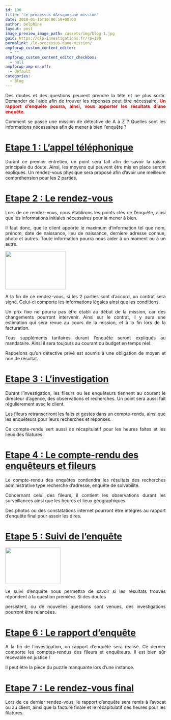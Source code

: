 ```yaml
---
id: 190
title: 'Le processus d&rsquo;une mission'
date: 2018-01-15T10:00:59+00:00
author: Delphine
layout: post
image_preview_image_path: /assets/img/blog-1.jpg
guid: https://dlp-investigations.fr/?p=190
permalink: /le-processus-dune-mission/
ampforwp_custom_content_editor:
  - ""
ampforwp_custom_content_editor_checkbox:
  - null
ampforwp-amp-on-off:
  - default
categories:
  - Blog
---
```

<p style="text-align: justify;">
  Des doutes et des questions peuvent prendre la tête et ne plus sortir. Demander de l’aide afin de trouver les réponses peut être nécessaire. <span style="color: #ff0000;"><strong>Un rapport d’enquête pourra, ainsi, vous apporter les résultats d’une enquête.</strong></span>
</p>

<p style="text-align: justify;">
  Comment se passe une mission de détective de A à Z ? Quelles sont les informations nécessaires afin de mener à bien l’enquête ?<!--more-->
</p>

<h1 style="text-align: justify;">
  <u>Etape 1 : L&rsquo;appel téléphonique</u>
</h1>

<p style="text-align: justify;">
  Durant ce premier entretien, un point sera fait afin de savoir la raison principale du doute. Ainsi, les moyens qui peuvent être mis en place seront expliqués. Un rendez-vous physique sera proposé afin d’avoir une meilleure compréhension pour les 2 parties.
</p>

<h1 style="text-align: justify;">
  <u>Etape 2 : Le rendez-vous </u>
</h1>

<p style="text-align: justify;">
  Lors de ce rendez-vous, nous établirons les points clés de l’enquête, ainsi que les informations initiales nécessaires pour la mener à bien.
</p>

<p style="text-align: justify;">
  Il faut donc, que le client apporte le maximum d’information tel que nom, prénom, date de naissance, lieu de naissance, dernière adresse connue, photo et autres. Toute information pourra nous aider à un moment ou à un autre.
</p>

<p style="text-align: justify;">
  <img class=" wp-image-193 alignleft" src="https://i2.wp.com/dlp-investigations.fr/wp-content/uploads/2018/01/Rencontre-filigrane.png?resize=190%2C120&#038;ssl=1" alt="" width="190" height="120" srcset="https://i2.wp.com/dlp-investigations.fr/wp-content/uploads/2018/01/Rencontre-filigrane.png?resize=300%2C189&ssl=1 300w, https://i2.wp.com/dlp-investigations.fr/wp-content/uploads/2018/01/Rencontre-filigrane.png?w=415&ssl=1 415w" sizes="(max-width: 190px) 100vw, 190px" data-recalc-dims="1" />
</p>

<p style="text-align: justify;">
  A la fin de ce rendez-vous, si les 2 parties sont d’accord, un contrat sera signé. Celui-ci comporte les informations légales ainsi que les conditions.
</p>

<p style="text-align: justify;">
  Un prix fixe ne pourra pas être établi au début de la mission, car des changements pourront intervenir. Ainsi sur le contrat, il y aura une estimation qui sera revue au cours de la mission, et à la fin lors de la facturation.
</p>

<p style="text-align: justify;">
  Tous suppléments tarifaires durant l’enquête seront expliqués au mandataire. Ainsi il sera toujours au courant du budget en temps réel.
</p>

<p style="text-align: justify;">
  Rappelons qu’un détective privé est soumis à une obligation de moyen et non de résultat.
</p>

<h1 style="text-align: justify;">
  <u>Etape 3 : L’investigation </u>
</h1>

<p style="text-align: justify;">
  Durant l’investigation, les fileurs ou les enquêteurs tiennent au courant le directeur d’agence, des observations et recherches. Un point sera aussi fait régulièrement avec le client.
</p>

<p style="text-align: justify;">
  Les fileurs retranscriront les faits et gestes dans un compte-rendu, ainsi que les enquêteurs pour leurs recherches et réponses.
</p>

<p style="text-align: justify;">
  Ce compte-rendu sert aussi de récapitulatif pour les heures faites et les lieux des filatures.
</p>

<h1 style="text-align: left;">
  <u>Etape 4 : Le compte-rendu des enquêteurs et fileurs </u>
</h1>

<p style="text-align: justify;">
  Le compte-rendu des enquêtes contiendra les résultats des recherches administrative type recherche d’adresse, enquête de solvabilité.
</p>

<p style="text-align: justify;">
  Concernant celui des fileurs, il contient les observations durant les surveillances ainsi que les heures et lieux géographiques.
</p>

<p style="text-align: justify;">
  Des photos ou des constatations internet pourront être intégrés au rapport d’enquête final pour assoir les dires.
</p>

<h1 style="text-align: justify;">
  <u>Etape 5 : Suivi de l’enquête</u>
</h1>

<p style="text-align: justify;">
  <img class=" wp-image-192 alignright" src="https://i0.wp.com/dlp-investigations.fr/wp-content/uploads/2018/01/CR.jpg?resize=173%2C115&#038;ssl=1" alt="" width="173" height="115" data-recalc-dims="1" />
</p>

<p style="text-align: justify;">
  Le suivi d’enquête nous permettra de savoir si les résultats trouvés répondent à la question première. Si des doutes
</p>

<p style="text-align: justify;">
  persistent, ou de nouvelles questions sont venues, des investigations pourront être relancées.
</p>

<h1 style="text-align: justify;">
  <u>Etape 6 : Le rapport d’enquête</u>
</h1>

<p style="text-align: justify;">
  A la fin de l’investigation, un rapport d’enquête sera réalisé. Ce dernier comporte les comptes-rendus des fileurs et enquêteurs. Il est bien sûr recevable en justice !
</p>

<p style="text-align: justify;">
  Il peut être la pièce du puzzle manquante lors d’une instance.
</p>

<h1 style="text-align: justify;">
  <u>Etape 7 : Le rendez-vous final</u>
</h1>

<p style="text-align: justify;">
  Lors de ce dernier rendez-vous, le rapport d’enquête sera remis à l’avocat ou au client, ainsi que la facture finale et le récapitulatif des heures pour les filatures.
</p>

&nbsp;

